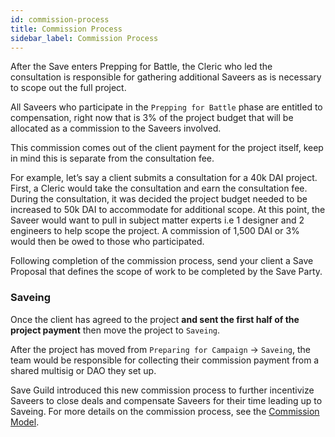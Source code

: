 ```yaml
---
id: commission-process
title: Commission Process
sidebar_label: Commission Process
---
```


After the Save enters Prepping for Battle, the Cleric who led the consultation is responsible for gathering additional Saveers as is necessary to scope out the full project. 

All Saveers who participate in the `Prepping for Battle` phase are entitled to compensation, right now that is 3% of the project budget that will be allocated as a commission to the Saveers involved.

This commission comes out of the client payment for the project itself, keep in mind this is separate from the consultation fee.

For example, let’s say a client submits a consultation for a 40k DAI project.  First, a Cleric would take the consultation and earn the consultation fee.  During the consultation, it was decided the project budget needed to be increased to 50k DAI to accommodate for additional scope.  At this point, the Saveer would want to pull in subject matter experts i.e 1 designer and 2 engineers to help scope the project.  A commission of 1,500 DAI or 3% would then be owed to those who participated.  

Following completion of the commission process, send your client a Save Proposal that defines the scope of work to be completed by the Save Party.

### Saveing

Once the client has agreed to the project **and sent the first half of the project payment** then move the project to `Saveing`.


After the project has moved from `Preparing for Campaign` → `Saveing`, the team would be responsible for collecting their commission payment from a shared multisig or DAO they set up.

Save Guild introduced this new commission process to further incentivize Saveers to close deals and compensate Saveers for their time leading up to Saveing. For more details on the commission process, see the [Commission Model](https://docs.google.com/spreadsheets/d/1hy9D4f_nX79d9MXmZQlCZiAnSDViJOVugzLVYb7BFuk/edit?usp=sharing).
